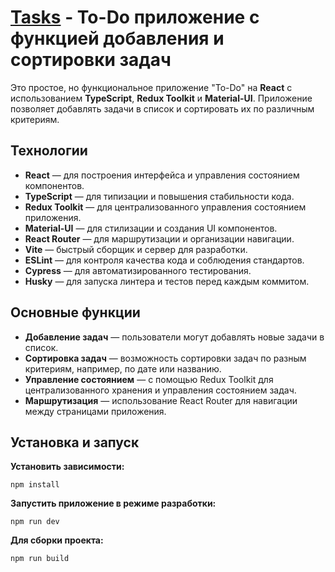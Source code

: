 # [Tasks](https://andstrel.github.io/tasks/) - To-Do приложение с функцией добавления и сортировки задач

Это простое, но функциональное приложение "To-Do" на **React** с использованием **TypeScript**, **Redux Toolkit** и **Material-UI**. Приложение позволяет добавлять задачи в список и сортировать их по различным критериям.

## Технологии

- **React** — для построения интерфейса и управления состоянием компонентов.
- **TypeScript** — для типизации и повышения стабильности кода.
- **Redux Toolkit** — для централизованного управления состоянием приложения.
- **Material-UI** — для стилизации и создания UI компонентов.
- **React Router** — для маршрутизации и организации навигации.
- **Vite** — быстрый сборщик и сервер для разработки.
- **ESLint** — для контроля качества кода и соблюдения стандартов.
- **Cypress** — для автоматизированного тестирования.
- **Husky** — для запуска линтера и тестов перед каждым коммитом.

## Основные функции

- **Добавление задач** — пользователи могут добавлять новые задачи в список.
- **Сортировка задач** — возможность сортировки задач по разным критериям, например, по дате или названию.
- **Управление состоянием** — с помощью Redux Toolkit для централизованного хранения и управления состоянием задач.
- **Маршрутизация** — использование React Router для навигации между страницами приложения.

## Установка и запуск


**Установить зависимости:** 
```
npm install
```

**Запустить приложение в режиме разработки:**
```
npm run dev
```

**Для сборки проекта:**

```
npm run build
```
